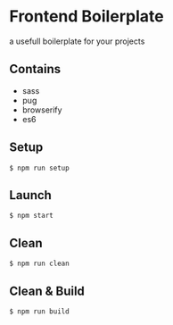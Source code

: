 # Frontend Boilerplate
a usefull boilerplate for your projects

## Contains
* sass
* pug
* browserify
* es6

## Setup

```
$ npm run setup
```

## Launch

```
$ npm start
```

## Clean

```
$ npm run clean
```

## Clean & Build

```
$ npm run build
```